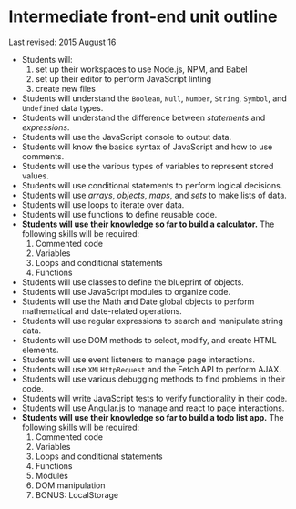 # Intermediate front-end unit outline

Last revised: 2015 August 16

- Students will:
  1. set up their workspaces to use Node.js, NPM, and Babel
  1. set up their editor to perform JavaScript linting
  1. create new files
- Students will understand the `Boolean`, `Null`, `Number`, `String`, `Symbol`, and `Undefined` data types.
- Students will understand the difference between *statements* and *expressions*.
- Students will use the JavaScript console to output data.
- Students will know the basics syntax of JavaScript and how to use comments.
- Students will use the various types of variables to represent stored values.
- Students will use conditional statements to perform logical decisions.
- Students will use *arrays*, *objects*, *maps*, and *sets* to make lists of data.
- Students will use loops to iterate over data.
- Students will use functions to define reusable code.
- **Students will use their knowledge so far to build a calculator.** The following skills will be required:
  1. Commented code
  1. Variables
  1. Loops and conditional statements
  1. Functions
- Students will use classes to define the blueprint of objects.
- Students will use JavaScript modules to organize code.
- Students will use the Math and Date global objects to perform mathematical and date-related operations.
- Students will use regular expressions to search and manipulate string data.
- Students will use DOM methods to select, modify, and create HTML elements.
- Students will use event listeners to manage page interactions.
- Students will use `XMLHttpRequest` and the Fetch API to perform AJAX.
- Students will use various debugging methods to find problems in their code.
- Students will write JavaScript tests to verify functionality in their code.
- Students will use Angular.js to manage and react to page interactions.
- **Students will use their knowledge so far to build a todo list app.** The following skills will be required:
  1. Commented code
  1. Variables
  1. Loops and conditional statements
  1. Functions
  2. Modules
  3. DOM manipulation
  4. BONUS: LocalStorage
